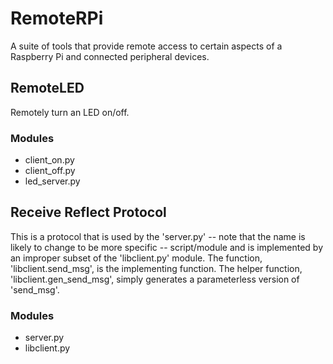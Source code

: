 # RemoteRPi
A suite of tools that provide remote access to certain aspects of a Raspberry Pi and connected peripheral devices.

## RemoteLED
Remotely turn an LED on/off.
### Modules
- client_on.py
- client_off.py
- led_server.py

## Receive Reflect Protocol
This is a protocol that is used by the 'server.py' -- note that the name is likely to change to be more specific -- script/module and is implemented by an improper subset of the 'libclient.py' module.  The function, 'libclient.send_msg', is the implementing function.  The helper function, 'libclient.gen_send_msg', simply generates a parameterless version of 'send_msg'.
### Modules
- server.py
- libclient.py

